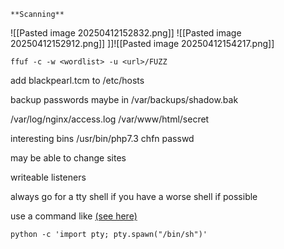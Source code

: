 	**Scanning**
![[Pasted image 20250412152832.png]]
![[Pasted image 20250412152912.png]]
]]![[Pasted image 20250412154217.png]]

```
ffuf -c -w <wordlist> -u <url>/FUZZ
```

add blackpearl.tcm to /etc/hosts

backup passwords maybe in /var/backups/shadow.bak

/var/log/nginx/access.log
/var/www/html/secret

interesting bins
/usr/bin/php7.3
chfn
passwd

may be able to change sites

writeable listeners

always go for a tty shell if you have a worse shell if possible

use a command like [(see here)](https://wiki.zacheller.dev/pentest/privilege-escalation/spawning-a-tty-shell)
```
python -c 'import pty; pty.spawn("/bin/sh")'
```
